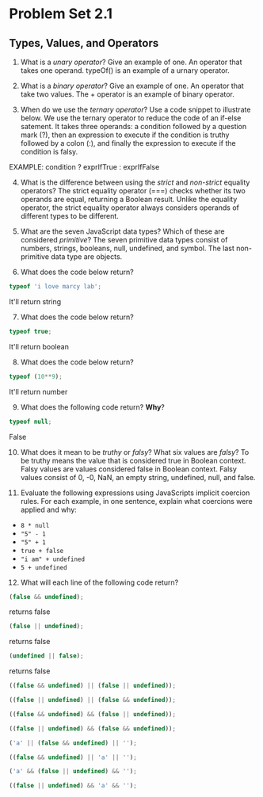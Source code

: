 # Problem Set 2.1
## Types, Values, and Operators

1. What is a _unary operator_? Give an example of one.
An operator that takes one operand. typeOf() is an example of a urnary operator. 

2. What is a _binary operator_? Give an example of one.
An operator that take two values. The + operator is an example of binary operator.

3. When do we use the _ternary operator_? Use a code snippet to illustrate below.
We use the ternary operator to reduce the code of an if-else satement. It takes three operands: a condition followed by a question mark (?), 
then an expression to execute if the condition is truthy followed by a colon (:), and finally the expression to execute if the condition is 
falsy. 

EXAMPLE: 
condition ? exprIfTrue : exprIfFalse


4. What is the difference between using the _strict_ and _non-strict_ equality operators?
The strict equality operator (===) checks whether its two operands are equal, returning a Boolean result. Unlike the equality operator, the 
strict equality operator always considers operands of different types to be different.

5. What are the seven JavaScript data types? Which of these are considered _primitive_?
The seven primitive data types consist of numbers, strings, booleans, null, undefined, and symbol. The last non-primitive data type are objects.

6. What does the code below return?
  ```javascript
  typeof 'i love marcy lab';
  ```
It'll return string

7. What does the code below return?
  ```javascript
  typeof true;
  ```
It'll return boolean

8. What does the code below return?
  ```javascript
  typeof (10**9);
  ```
It'll return number

9. What does the following code return? **Why**?
  ```javascript
  typeof null;
  ```
False

10. What does it mean to be _truthy_ or _falsy_? What six values are _falsy_?
To be truthy means the value that is considered true in Boolean context. Falsy values are values considered false in Boolean context.
Falsy values consist of 0, -0, NaN, an empty string, undefined, null, and false.

11. Evaluate the following expressions using JavaScripts implicit coercion rules. For each example, in one sentence, explain what coercions were applied and why:
  * `8 * null`
  * `"5" - 1`
  * `"5" + 1`
  * `true + false`
  * `"i am" + undefined`
  * `5 + undefined`


12. What will each line of the following code return?
   ```javascript
   (false && undefined);
   ```
returns false

   ```javascript
   (false || undefined);
   ```
returns false

   ```javascript
   (undefined || false);
   ```
returns false

   ```javascript
   ((false && undefined) || (false || undefined));
   ```

   ```javascript
   ((false || undefined) || (false && undefined));
   ```

   ```javascript
   ((false && undefined) && (false || undefined));
   ```

   ```javascript
   ((false || undefined) && (false && undefined));
   ```

   ```javascript
   ('a' || (false && undefined) || '');
   ```

   ```javascript
   ((false && undefined) || 'a' || '');
   ```

   ```javascript
   ('a' && (false || undefined) && '');
   ```

   ```javascript
   ((false || undefined) && 'a' && '');
   ```

